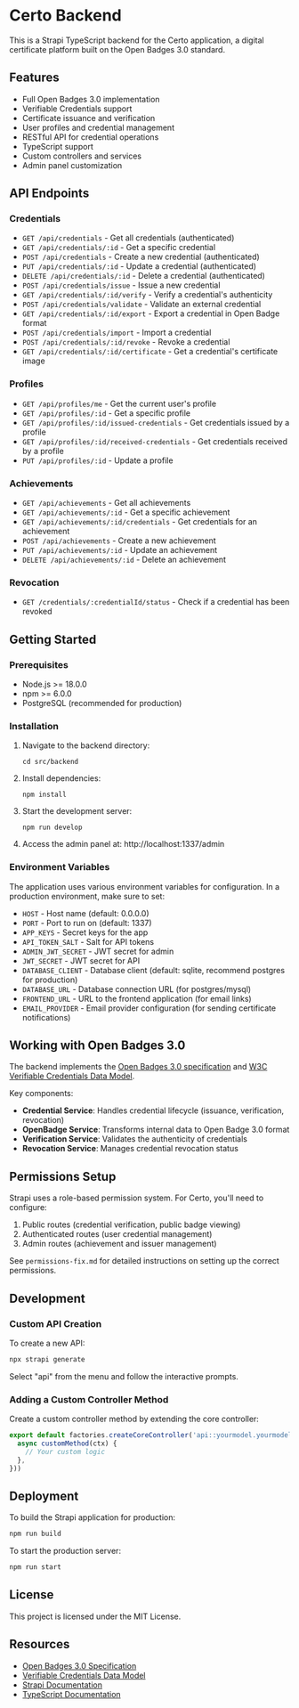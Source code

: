 # Certo Backend

This is a Strapi TypeScript backend for the Certo application, a digital certificate platform built on the Open Badges 3.0 standard.

## Features

- Full Open Badges 3.0 implementation
- Verifiable Credentials support
- Certificate issuance and verification
- User profiles and credential management
- RESTful API for credential operations
- TypeScript support
- Custom controllers and services
- Admin panel customization

## API Endpoints

### Credentials

- `GET /api/credentials` - Get all credentials (authenticated)
- `GET /api/credentials/:id` - Get a specific credential
- `POST /api/credentials` - Create a new credential (authenticated)
- `PUT /api/credentials/:id` - Update a credential (authenticated)
- `DELETE /api/credentials/:id` - Delete a credential (authenticated)
- `POST /api/credentials/issue` - Issue a new credential
- `GET /api/credentials/:id/verify` - Verify a credential's authenticity
- `POST /api/credentials/validate` - Validate an external credential
- `GET /api/credentials/:id/export` - Export a credential in Open Badge format
- `POST /api/credentials/import` - Import a credential
- `POST /api/credentials/:id/revoke` - Revoke a credential
- `GET /api/credentials/:id/certificate` - Get a credential's certificate image

### Profiles

- `GET /api/profiles/me` - Get the current user's profile
- `GET /api/profiles/:id` - Get a specific profile
- `GET /api/profiles/:id/issued-credentials` - Get credentials issued by a profile
- `GET /api/profiles/:id/received-credentials` - Get credentials received by a profile
- `PUT /api/profiles/:id` - Update a profile

### Achievements

- `GET /api/achievements` - Get all achievements
- `GET /api/achievements/:id` - Get a specific achievement
- `GET /api/achievements/:id/credentials` - Get credentials for an achievement
- `POST /api/achievements` - Create a new achievement
- `PUT /api/achievements/:id` - Update an achievement
- `DELETE /api/achievements/:id` - Delete an achievement

### Revocation

- `GET /credentials/:credentialId/status` - Check if a credential has been revoked

## Getting Started

### Prerequisites

- Node.js >= 18.0.0
- npm >= 6.0.0
- PostgreSQL (recommended for production)

### Installation

1. Navigate to the backend directory:
   ```
   cd src/backend
   ```

2. Install dependencies:
   ```
   npm install
   ```

3. Start the development server:
   ```
   npm run develop
   ```

4. Access the admin panel at: http://localhost:1337/admin

### Environment Variables

The application uses various environment variables for configuration. 
In a production environment, make sure to set:

- `HOST` - Host name (default: 0.0.0.0)
- `PORT` - Port to run on (default: 1337)
- `APP_KEYS` - Secret keys for the app
- `API_TOKEN_SALT` - Salt for API tokens
- `ADMIN_JWT_SECRET` - JWT secret for admin
- `JWT_SECRET` - JWT secret for API
- `DATABASE_CLIENT` - Database client (default: sqlite, recommend postgres for production)
- `DATABASE_URL` - Database connection URL (for postgres/mysql)
- `FRONTEND_URL` - URL to the frontend application (for email links)
- `EMAIL_PROVIDER` - Email provider configuration (for sending certificate notifications)

## Working with Open Badges 3.0

The backend implements the [Open Badges 3.0 specification](https://www.imsglobal.org/spec/ob/v3p0/) and [W3C Verifiable Credentials Data Model](https://www.w3.org/TR/vc-data-model/).

Key components:

- **Credential Service**: Handles credential lifecycle (issuance, verification, revocation)
- **OpenBadge Service**: Transforms internal data to Open Badge 3.0 format
- **Verification Service**: Validates the authenticity of credentials
- **Revocation Service**: Manages credential revocation status

## Permissions Setup

Strapi uses a role-based permission system. For Certo, you'll need to configure:

1. Public routes (credential verification, public badge viewing)
2. Authenticated routes (user credential management)
3. Admin routes (achievement and issuer management)

See `permissions-fix.md` for detailed instructions on setting up the correct permissions.

## Development

### Custom API Creation

To create a new API:

```bash
npx strapi generate
```

Select "api" from the menu and follow the interactive prompts.

### Adding a Custom Controller Method

Create a custom controller method by extending the core controller:

```typescript
export default factories.createCoreController('api::yourmodel.yourmodel', ({ strapi }) => ({
  async customMethod(ctx) {
    // Your custom logic
  },
}))
```

## Deployment

To build the Strapi application for production:

```bash
npm run build
```

To start the production server:

```bash
npm run start
```

## License

This project is licensed under the MIT License.

## Resources

- [Open Badges 3.0 Specification](https://www.imsglobal.org/spec/ob/v3p0/)
- [Verifiable Credentials Data Model](https://www.w3.org/TR/vc-data-model/)
- [Strapi Documentation](https://docs.strapi.io)
- [TypeScript Documentation](https://www.typescriptlang.org/docs/)
